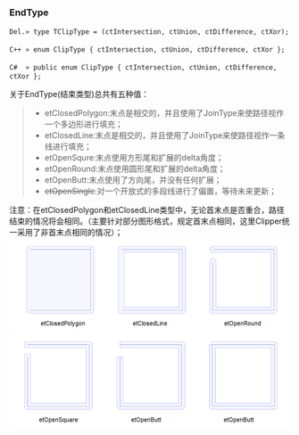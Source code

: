 ### **EndType**

```
Del.» type TClipType = (ctIntersection, ctUnion, ctDifference, ctXor);

C++ » enum ClipType { ctIntersection, ctUnion, ctDifference, ctXor };

C#  » public enum ClipType { ctIntersection, ctUnion, ctDifference, ctXor };
```

关于EndType(结束类型)总共有五种值：
> - etClosedPolygon:末点是相交的，并且使用了JoinType来使路径视作一个多边形进行填充；
> - etClosedLine:末点是相交的，并且使用了JoinType来使路径视作一条线进行填充；
> - etOpenSqure:末点使用方形尾和扩展的delta角度；
> - etOpenRound:末点使用圆形尾和扩展的delta角度；
> - etOpenButt:末点使用了方向尾，并没有任何扩展；
> - ~~etOpenSingle~~:对一个开放式的多段线进行了偏置，等待未来更新；

注意：在etClosedPolygon和etClosedLine类型中，无论首末点是否重合，路径结束的情况将会相同。（主要针对部分图形格式，规定首末点相同，这里Clipper统一采用了非首末点相同的情况）；
![](endtypes1.png)
![](endtypes2.png)